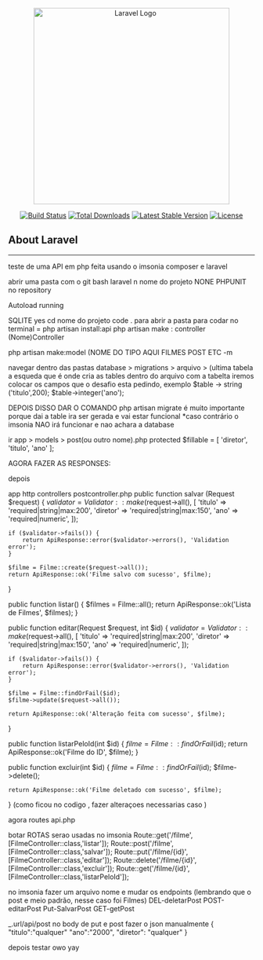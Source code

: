 <p align="center"><a href="https://laravel.com" target="_blank"><img src="https://raw.githubusercontent.com/laravel/art/master/logo-lockup/5%20SVG/2%20CMYK/1%20Full%20Color/laravel-logolockup-cmyk-red.svg" width="400" alt="Laravel Logo"></a></p>

<p align="center">
<a href="https://github.com/laravel/framework/actions"><img src="https://github.com/laravel/framework/workflows/tests/badge.svg" alt="Build Status"></a>
<a href="https://packagist.org/packages/laravel/framework"><img src="https://img.shields.io/packagist/dt/laravel/framework" alt="Total Downloads"></a>
<a href="https://packagist.org/packages/laravel/framework"><img src="https://img.shields.io/packagist/v/laravel/framework" alt="Latest Stable Version"></a>
<a href="https://packagist.org/packages/laravel/framework"><img src="https://img.shields.io/packagist/l/laravel/framework" alt="License"></a>
</p>

## About Laravel



__________
teste de uma API em php feita usando o imsonia composer e laravel

abrir uma pasta com o git bash laravel n nome do projeto NONE PHPUNIT no repository

Autoload running

SQLITE yes cd nome do projeto code . para abrir a pasta para codar no terminal = php artisan install:api php artisan make : controller (Nome)Controller

php artisan make:model (NOME DO TIPO AQUI FILMES POST ETC -m

navegar dentro das pastas database > migrations > arquivo > (ultima tabela a esqueda que é onde cria as tables dentro do arquivo com a tabelta iremos colocar os campos que o desafio esta pedindo, exemplo $table -> string ('titulo',200); $table->integer('ano');

DEPOIS DISSO DAR O COMANDO php artisan migrate é muito importante porque dai a table ira ser gerada e vai estar funcional *caso contrário o imsonia NAO irá funcionar e nao achara a database

ir app > models > post(ou outro nome).php protected $fillable = [ 'diretor', 'titulo', 'ano' ];

AGORA FAZER AS RESPONSES:




depois

app http controllers postcontroller.php public function salvar (Request $request) { $validator = Validator::make($request->all(), [ 'titulo' => 'required|string|max:200', 'diretor' => 'required|string|max:150', 'ano' => 'required|numeric', ]);

    if ($validator->fails()) {
        return ApiResponse::error($validator->errors(), 'Validation error');
    }

    $filme = Filme::create($request->all());
    return ApiResponse::ok('Filme salvo com sucesso', $filme);
}

public function listar()
{
    $filmes = Filme::all();
    return ApiResponse::ok('Lista de Filmes', $filmes);
}

public function editar(Request $request, int $id)
{
    $validator = Validator::make($request->all(), [
        'titulo' => 'required|string|max:200',
        'diretor' => 'required|string|max:150',
        'ano' => 'required|numeric',
    ]);

    if ($validator->fails()) {
        return ApiResponse::error($validator->errors(), 'Validation error');
    }

    $filme = Filme::findOrFail($id);
    $filme->update($request->all());

    return ApiResponse::ok('Alteração feita com sucesso', $filme);
}

public function listarPeloId(int $id)
{
    $filme = Filme::findOrFail($id);
    return ApiResponse::ok('Filme do ID', $filme);
}

public function excluir(int $id)
{
    $filme = Filme::findOrFail($id);
    $filme->delete();

    return ApiResponse::ok('Filme deletado com sucesso', $filme);
}
(como ficou no codigo , fazer alteraçoes necessarias caso )

agora routes api.php

botar ROTAS serao usadas no imsonia Route::get('/filme', [FilmeController::class,'listar']); Route::post('/filme', [FilmeController::class,'salvar']); Route::put('/filme/{id}', [FilmeController::class,'editar']); Route::delete('/filme/{id}', [FilmeController::class,'excluir']); Route::get('/filme/{id}', [FilmeController::class,'listarPeloId']);



no imsonia fazer um arquivo nome e mudar os endpoints (lembrando que o post e meio padrão, nesse caso foi Filmes) DEL-deletarPost POST-editarPost Put-SalvarPost GET-getPost

_.url/api/post no body de put e post fazer o json manualmente { "titulo":"qualquer" "ano":"2000", "diretor": "qualquer" }

depois testar owo yay
